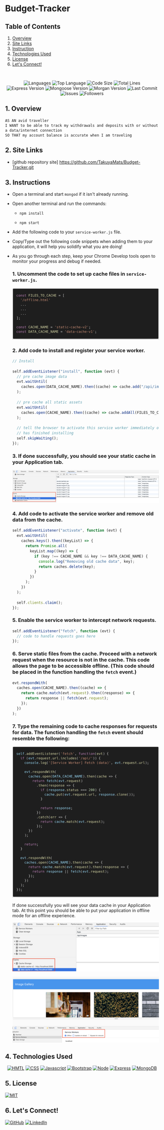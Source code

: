 # Budget-Tracker

## Table of Contents

1. [Overview](#overview)
2. [Site Links](#site-links)
3. [Instruction](#instruction)
4. [Technologies Used](#technologies-used)
5. [License](#license)
6. [Let's Connect!](#connect)

</br>
<p align="center">
    <img src="https://img.shields.io/github/languages/count/TakuyaMats/Budget-Tracker?style=plastic" alt="Languages" />
    <img src="https://img.shields.io/github/languages/top/TakuyaMats/Budget-Tracker?style=plastic&labelColor=yellow" alt="Top Language" />
    <img src="https://img.shields.io/github/languages/code-size/TakuyaMats/Budget-Tracker?style=plastic" alt="Code Size" />
    <img src="https://img.shields.io/tokei/lines/github/TakuyaMats/Budget-Tracker?style=plastic" alt="Total Lines" />
    <img src="https://img.shields.io/github/package-json/dependency-version/TakuyaMats/Budget-Tracker/express?style=plastic" alt="Express Version" />
    <img src="https://img.shields.io/github/package-json/dependency-version/TakuyaMats/Budget-Tracker/mongoose?style=plastic" alt="Mongoose Version" />
    <img src="https://img.shields.io/github/package-json/dependency-version/TakuyaMats/Budget-Tracker/morgan?style=plastic" alt="Morgan Version" />
    <img src="https://img.shields.io/github/last-commit/TakuyaMats/Budget-Tracker?style=plastic" alt="Last Commit" />  
    <img src="https://img.shields.io/github/issues/TakuyaMats/Budget-Tracker?style=plastic" alt="Issues" />  
    <img src="https://img.shields.io/github/followers/TakuyaMats?style=social" alt="Followers" />  
</p>

<a name="overview"></a>

## 1. Overview

```
AS AN avid traveller
I WANT to be able to track my withdrawals and deposits with or without a data/internet connection
SO THAT my account balance is accurate when I am traveling
```

<a name="site-links"></a>

## 2. Site Links

- [github repository site] https://github.com/TakuyaMats/Budget-Tracker.git

<a name="instruction"></a>

## 3. Instructions

- Open a terminal and start `mongod` if it isn't already running.

- Open another terminal and run the commands:

  - `npm install`

  - `npm start`

- Add the following code to your `service-worker.js` file.

- Copy/Type out the following code snippets when adding them to your application, it will help you solidify what you are doing!

- As you go through each step, keep your Chrome Develop tools open to monitor your progress and debug if needed.

  ### 1. Uncomment the code to set up cache files in `service-worker.js`.

  ![Files To Cache](Images/cache-code.png)

  ### 2. Add code to install and register your service worker.

  ```js
  // Install

  self.addEventListener("install", function (evt) {
    // pre cache image data
    evt.waitUntil(
      caches.open(DATA_CACHE_NAME).then((cache) => cache.add("/api/images"))
    );

    // pre cache all static assets
    evt.waitUntil(
      caches.open(CACHE_NAME).then((cache) => cache.addAll(FILES_TO_CACHE))
    );

    // tell the browser to activate this service worker immediately once it
    // has finished installing
    self.skipWaiting();
  });
  ```

  ### 3. If done successfully, you should see your static cache in your Application tab.

  ![Static Cache](Images/static-cache.png)

  ### 4. Add code to activate the service worker and remove old data from the cache.

  ```js
  self.addEventListener("activate", function (evt) {
    evt.waitUntil(
      caches.keys().then((keyList) => {
        return Promise.all(
          keyList.map((key) => {
            if (key !== CACHE_NAME && key !== DATA_CACHE_NAME) {
              console.log("Removing old cache data", key);
              return caches.delete(key);
            }
          })
        );
      })
    );

    self.clients.claim();
  });
  ```

  ### 5. Enable the service worker to intercept network requests.

  ```js
  self.addEventListener("fetch", function (evt) {
    // code to handle requests goes here
  });
  ```

  ### 6. Serve static files from the cache. Proceed with a network request when the resource is not in the cache. This code allows the page to be accessible offline. (This code should be placed in the function handling the `fetch` event.)

  ```js
  evt.respondWith(
    caches.open(CACHE_NAME).then((cache) => {
      return cache.match(evt.request).then((response) => {
        return response || fetch(evt.request);
      });
    })
  );
  ```

  ### 7. Type the remaining code to cache responses for requests for data. The function handling the `fetch` event should resemble the following:

  ![Fetch](Images/fetch-code.png)

  If done successfully you will see your data cache in your Application tab. At this point you should be able to put your application in offline mode for an offline experience.

  ![Data Cache](Images/data-cache.png)

  ![Offline](Images/offline.png)

<a name="technologies-used"></a>

## 4. Technologies Used

<p align="center">
    <a href="https://developer.mozilla.org/en-US/docs/Web/HTML"><img src="https://img.shields.io/badge/-HTML-orange?style=for-the-badge"  alt="HMTL" /></a>
    <a href="https://developer.mozilla.org/en-US/docs/Web/CSS"><img src="https://img.shields.io/badge/-CSS-blue?style=for-the-badge" alt="CSS" /></a>
    <a href="https://www.javascript.com/"><img src="https://img.shields.io/badge/-Javascript-yellow?style=for-the-badge" alt="Javascript" /></a>
    <a href="https://getbootstrap.com/"><img src="https://img.shields.io/badge/-Bootstrap-blueviolet?style=for-the-badge" alt="Bootstrap" /></a>
    <a href="https://nodejs.org/en/"><img src="https://img.shields.io/badge/-Node-orange?style=for-the-badge" alt="Node" /></a>
    <a href="https://www.npmjs.com/package/express"><img src="https://img.shields.io/badge/-Express-blue?style=for-the-badge" alt="Express" /></a>
    <a href="https://www.mongodb.com/"><img src="https://img.shields.io/badge/-MongoDB-blue?style=for-the-badge" alt="MongoDB" /></a>
</p>

<a name="license"></a>

## 5. License

[![MIT](https://img.shields.io/badge/license-MIT-green?style=plastic)](https://github.com/git/git-scm.com/blob/main/MIT-LICENSE.txt)

<a name="connect"></a>

## 6. Let's Connect!

[![GitHub](https://img.shields.io/badge/My%20GitHub-Click%20Me!-blueviolet?style=plastic&logo=GitHub)](https://github.com/TakuyaMats)
[![LinkedIn](https://img.shields.io/badge/My%20LinkedIn-Click%20Me!-grey?style=plastic&logo=LinkedIn&labelColor=blue)](https://www.linkedin.com/in/takuyamatsumoto90/)
